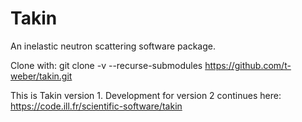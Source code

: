 # Takin
An inelastic neutron scattering software package.

Clone with:
git clone -v --recurse-submodules https://github.com/t-weber/takin.git

This is Takin version 1.
Development for version 2 continues here:
https://code.ill.fr/scientific-software/takin
